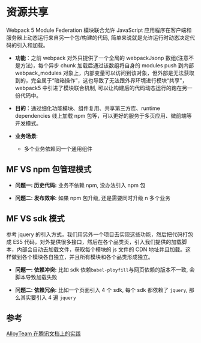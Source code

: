 # 资源共享

Webpack 5 Module Federation 模块联合允许 JavaScript 应用程序在客户端和服务器上动态运行来自另一个包/构建的代码, 简单来说就是允许运行时动态决定代码的引入和加载。

-   **功能**：之前 webpack 对外只提供了一个全局的 webpackJsonp 数组(注意不是方法)，每个异步 chunk 加载后通过该数组将自身的 modules push 到内部 webpack_modules 对象上，内部变量可以访问到该对象，但外部是无法获取到的，完全属于“暗箱操作”，这也导致了无法跟外界环境进行模块“共享”，webpack5 中引进了模块联合机制, 可以让构建后的代码动态运行的跑在另一份代码中。

-   **目的**：通过细化功能模块、组件复用、共享第三方库、runtime dependencies 线上加载 npm 包等，可以更好的服务于多页应用、微前端等开发模式。

-   **业务场景**:

    -   多个业务依赖同一个通用组件

## MF VS npm 包管理模式

-   **问题一: 历史代码:** 业务不依赖 npm, 没办法引入 npm 包

-   **问题二: 发布效率:** 如果 npm 包升级, 还是需要同时升级 n 多个业务

## MF VS sdk 模式

参考 jquery 的引入方式，我们用另外一个项目去实现这些功能，然后把代码打包成 ES5 代码，对外提供很多接口，然后在各个品类页，引入我们提供的加载脚本，内部会自动去加载文件，获取每个模块的 js 文件的 CDN 地址并且加载。这样做到各个模块各自独立，并且所有模块和各个品类形成独立。

-   **问题一: 依赖冲突:** 比如 sdk 依赖`babel-ployfill`与网页依赖的版本不一致, 会脚本导致加载失败

-   **问题二: 依赖冗余:** 比如一个页面引入 4 个 sdk, 每个 sdk 都依赖了 `jquery`, 那么其实要引入 4 遍 `jquery`

## 参考

[AlloyTeam 在腾讯文档上的实践](http://www.alloyteam.com/2020/04/14338/#prettyPhoto)
